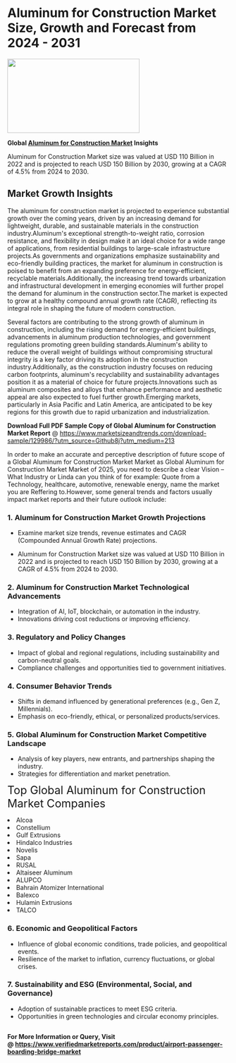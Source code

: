 <H1>Aluminum for Construction Market Size, Growth and Forecast from 2024 - 2031</H1><img class="aligncenter size-medium wp-image-584254" src="https://thirdeyenews.in/wp-content/uploads/2024/09/Global-Market-Research-300x168.jpeg" alt="" width="300" height="168" /><p><strong>Global&nbsp;<a href="https://www.marketsizeandtrends.com/download-sample/129986/?utm_source=Github8j?utm_medium=213">Aluminum for Construction Market</a> Insights</strong></p><p>Aluminum for Construction Market size was valued at USD 110 Billion in 2022 and is projected to reach USD 150 Billion by 2030, growing at a CAGR of 4.5% from 2024 to 2030.</p><p><h2>Market Growth Insights</h2> <p>The aluminum for construction market is projected to experience substantial growth over the coming years, driven by an increasing demand for lightweight, durable, and sustainable materials in the construction industry.Aluminum's exceptional strength-to-weight ratio, corrosion resistance, and flexibility in design make it an ideal choice for a wide range of applications, from residential buildings to large-scale infrastructure projects.As governments and organizations emphasize sustainability and eco-friendly building practices, the market for aluminum in construction is poised to benefit from an expanding preference for energy-efficient, recyclable materials.Additionally, the increasing trend towards urbanization and infrastructural development in emerging economies will further propel the demand for aluminum in the construction sector.The market is expected to grow at a healthy compound annual growth rate (CAGR), reflecting its integral role in shaping the future of modern construction.</p> <p>Several factors are contributing to the strong growth of aluminum in construction, including the rising demand for energy-efficient buildings, advancements in aluminum production technologies, and government regulations promoting green building standards.Aluminum's ability to reduce the overall weight of buildings without compromising structural integrity is a key factor driving its adoption in the construction industry.Additionally, as the construction industry focuses on reducing carbon footprints, aluminum's recyclability and sustainability advantages position it as a material of choice for future projects.Innovations such as aluminum composites and alloys that enhance performance and aesthetic appeal are also expected to fuel further growth.Emerging markets, particularly in Asia Pacific and Latin America, are anticipated to be key regions for this growth due to rapid urbanization and industrialization.</p><p><span class=""><strong>Download Full PDF Sample Copy of Global Aluminum for Construction Market Report</strong> @ <a href="https://www.marketsizeandtrends.com/download-sample/129986/?utm_source=Github8j?utm_medium=213" target="_blank">https://www.marketsizeandtrends.com/download-sample/129986/?utm_source=Github8j?utm_medium=213</a></span></p><p>In order to make an accurate and perceptive description of future scope of a Global&nbsp;Aluminum for Construction Market Market as Global&nbsp;Aluminum for Construction Market Market of 2025, you need to describe a clear Vision &ndash; What Industry or Linda can you think of for example: Quote from a Technology, healthcare, automotive, renewable energy, name the market you are Reffering to.However, some general trends and factors usually impact market reports and their future outlook include:</p><h3>1.&nbsp;<strong>Aluminum for Construction Market Growth Projections</strong></h3><ul><li>Examine market size trends, revenue estimates and CAGR (Compounded Annual Growth Rate) projections.</li><li><p>Aluminum for Construction Market size was valued at USD 110 Billion in 2022 and is projected to reach USD 150 Billion by 2030, growing at a CAGR of 4.5% from 2024 to 2030.</p></li></ul><h3>2.&nbsp;<strong>Aluminum for Construction Market Technological Advancements</strong></h3><ul><li>Integration of AI, IoT, blockchain, or automation in the industry.</li><li>Innovations driving cost reductions or improving efficiency.</li></ul><h3>3.&nbsp;<strong>Regulatory and Policy Changes</strong></h3><ul><li>Impact of global and regional regulations, including sustainability and carbon-neutral goals.</li><li>Compliance challenges and opportunities tied to government initiatives.</li></ul><h3>4.&nbsp;<strong>Consumer Behavior Trends</strong></h3><ul><li>Shifts in demand influenced by generational preferences (e.g., Gen Z, Millennials).</li><li>Emphasis on eco-friendly, ethical, or personalized products/services.</li></ul><h3>5.&nbsp;<strong>Global Aluminum for Construction Market Competitive Landscape</strong></h3><ul><li>Analysis of key players, new entrants, and partnerships shaping the industry.</li><li>Strategies for differentiation and market penetration.</li></ul><p data-pm-slice="1 1 []"><span style="color: inherit; font-family: inherit; font-size: 25px;">Top Global Aluminum for Construction Market Companies</span></p><div class="" data-test-id=""><p><li>Alcoa</li><li> Constellium</li><li> Gulf Extrusions</li><li> Hindalco Industries</li><li> Novelis</li><li> Sapa</li><li> RUSAL</li><li> Altaiseer Aluminum</li><li> ALUPCO</li><li> Bahrain Atomizer International</li><li> Balexco</li><li> Hulamin Extrusions</li><li> TALCO</li></p></div><h3>6.&nbsp;<strong>Economic and Geopolitical Factors</strong></h3><ul><li>Influence of global economic conditions, trade policies, and geopolitical events.</li><li>Resilience of the market to inflation, currency fluctuations, or global crises.</li></ul><h3>7.&nbsp;<strong>Sustainability and ESG (Environmental, Social, and Governance)</strong></h3><ul><li>Adoption of sustainable practices to meet ESG criteria.</li><li>Opportunities in green technologies and circular economy principles.</li></ul><h2><strong style="font-size: 14px;">For More Information or Query, Visit @&nbsp;</strong><a style="background-color: #ffffff; font-size: 14px;" href="https://www.marketsizeandtrends.com/report/aluminum-for-construction-market/" target="_blank">https://www.verifiedmarketreports.com/product/airport-passenger-boarding-bridge-market</a></h2>